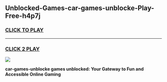 
## Unblocked-Games-car-games-unblocke-Play-Free-h4p7j
<h3>
<a href="https://premium76.site?title=car-games-unblocke&ref=18A1">CLICK TO PLAY</a></h3>
<hr>

<h3>
<a href="https://premium76.site?title=car-games-unblocke&ref=18A1">CLICK 2 PLAY</a>
  
</h3>

<a href="https://premium76.site?title=car-games-unblocke&ref=18A1"><img src="https://clearcache.store/games.png"></a>


**car-games-unblocke games unblocked: Your Gateway to Fun and Accessible Online Gaming**

